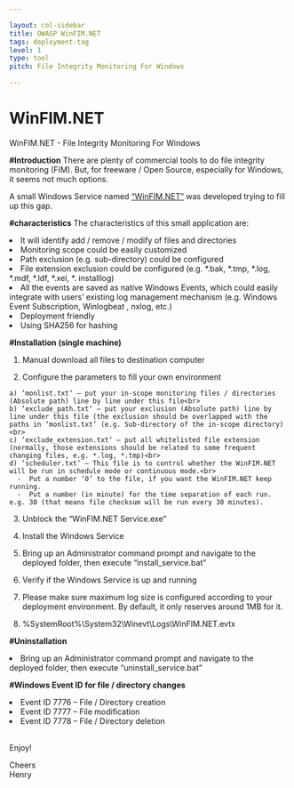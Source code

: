 ```yaml
---

layout: col-sidebar
title: OWASP WinFIM.NET
tags: deployment-tag
level: 1
type: tool
pitch: File Integrity Monitoring For Windows

---
```


# WinFIM.NET
WinFIM.NET - File Integrity Monitoring For Windows

<b>#Introduction</b>
There are plenty of commercial tools to do file integrity monitoring (FIM). But, for freeware / Open Source, especially for Windows, it seems not much options.

A small Windows Service named [“WinFIM.NET”](https://github.com/OWASP/www-project-winfim.net/tree/master/WinFIM.NET) was developed trying to fill up this gap.

<b>#characteristics</b>
The characteristics of this small application are:

<li>It will identify add / remove / modify of files and directories</li>
<li>Monitoring scope could be easily customized</li>
<li>Path exclusion (e.g. sub-directory) could be configured</li>
<li>File extension exclusion could be configured (e.g. *.bak, *.tmp, *.log, *.mdf, *.ldf, *.xel, *. installlog)</li>
<li>All the events are saved as native Windows Events, which could easily integrate with users’ existing log management mechanism (e.g. Windows Event Subscription, Winlogbeat , nxlog, etc.)</li>
<li>Deployment friendly</li>
<li>Using SHA256 for hashing</li>

<b>#Installation (single machine)</b>

  1) Manual download all files to destination computer
  
  2) Configure the parameters to fill your own environment
  
    a) ‘monlist.txt‘ – put your in-scope monitoring files / directories (Absolute path) line by line under this file<br>
    b) ‘exclude_path.txt‘ – put your exclusion (Absolute path) line by line under this file (the exclusion should be overlapped with the paths in ‘monlist.txt’ (e.g. Sub-directory of the in-scope directory)<br>
    c) ‘exclude_extension.txt‘ – put all whitelisted file extension (normally, those extensions should be related to some frequent changing files, e.g. *.log, *.tmp)<br>
    d) ‘scheduler.txt‘ – This file is to control whether the WinFIM.NET will be run in schedule mode or continuous mode.<br>
      -  Put a number ‘0’ to the file, if you want the WinFIM.NET keep running.
      -  Put a number (in minute) for the time separation of each run. e.g. 30 (that means file checksum will be run every 30 minutes).
      
  3) Unblock the “WinFIM.NET Service.exe”
  
  4) Install the Windows Service
    <li>Bring up an Administrator command prompt and navigate to the deployed folder, then execute “install_service.bat”</li>
    
  5) Verify if the Windows Service is up and running
  
  6) Please make sure maximum log size is configured according to your deployment environment. By default, it only reserves around 1MB for it.
    <li>%SystemRoot%\System32\Winevt\Logs\WinFIM.NET.evtx</li>
  
<b>#Uninstallation</b>
  <li>Bring up an Administrator command prompt and navigate to the deployed folder, then execute “uninstall_service.bat”</li>
  
<b>#Windows Event ID for file / directory changes</b>
  <li>Event ID 7776 – File / Directory creation</li>
  <li>Event ID 7777 – File modification</li>
  <li>Event ID 7778 – File / Directory deletion</li>
  
 <br>Enjoy!
 
 Cheers<br>
 Henry
